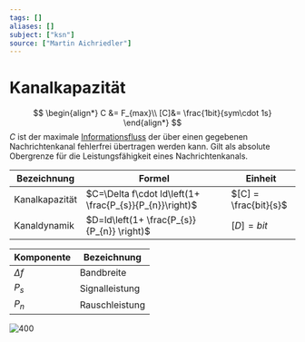 ```yaml
---
tags: []
aliases: []
subject: ["ksn"]
source: ["Martin Aichriedler"]
---
```


# Kanalkapazität
$$
\begin{align*}
C &= F_{max}\\
[C]&= \frac{1bit}{sym\cdot 1s}
\end{align*}
$$
$C$ ist der maximale [Informationsfluss](netzwerk-technik/ksn%20(3)/Informationsfluss.md) der über einen gegebenen Nachrichtenkanal fehlerfrei übertragen werden kann.
Gilt als absolute Obergrenze für die Leistungsfähigkeit eines Nachrichtenkanals.

| Bezeichnung    | Formel                                                      | Einheit     |
| -------------- | ----------------------------------------------------------- | ----------- |
| Kanalkapazität | $C=\Delta f\cdot ld\left(1+ \frac{P_{s}}{P_{n}}\right)$ | $[C] = \frac{bit}{s}$            | 
| Kanaldynamik   | $D=ld\left(1+ \frac{P_{s}}{P_{n}} \right)$              | $[D] = bit$ |

| Komponente | Bezeichnung    |
| ---------- | -------------- |
| $\Delta f$ | Bandbreite     |
| $P_{s}$    | Signalleistung |
| $P_{n}$    | Rauschleistung |

![400](netzwerk-technik/assets/Nachrichtenquader-Sprachübertragung.svg.png)
